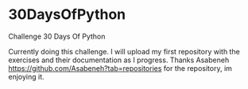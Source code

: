 # 30DaysOfPython
Challenge 30 Days Of Python

Currently doing this challenge. I will upload my first repository with the exercises and their documentation as I progress.
Thanks Asabeneh https://github.com/Asabeneh?tab=repositories for the repository, im enjoying it.
